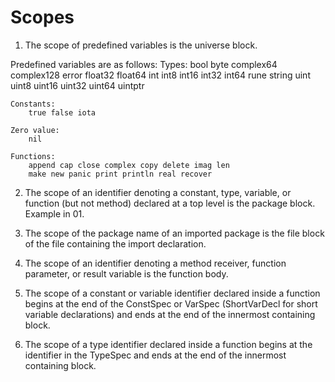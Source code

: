 # Scopes

1) The scope of predefined variables is the universe block.

Predefined variables are as follows:
    Types:
        bool byte complex64 complex128 error float32 float64
        int int8 int16 int32 int64 rune string
        uint uint8 uint16 uint32 uint64 uintptr

    Constants:
        true false iota

    Zero value:
        nil

    Functions:
        append cap close complex copy delete imag len
        make new panic print println real recover

2) The scope of an identifier denoting a constant, type, variable, or function (but not method) declared at a top level is the package block. Example in 01.

3) The scope of the package name of an imported package is the file block of the file containing the import declaration.

4) The scope of an identifier denoting a method receiver, function parameter, or result variable is the function body.

5) The scope of a constant or variable identifier declared inside a function begins at the end of the ConstSpec or VarSpec (ShortVarDecl for short variable declarations) and ends at the end of the innermost containing block.

6) The scope of a type identifier declared inside a function begins at the identifier in the TypeSpec and ends at the end of the innermost containing block.